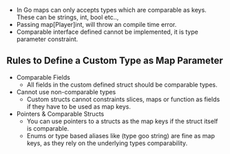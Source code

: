 - In Go maps can only accepts types which are comparable as keys.
  These can be strings, int, bool etc..,
- Passing map[Player]int, will throw an compile time error.
- Comparable interface defined cannot be implemented, it is type parameter constraint.

## Rules to Define a Custom Type as Map Parameter

- Comparable Fields
    - All fields in the custom defined struct should be comparable types.
- Cannot use non-comparable types
    - Custom structs cannot constraints slices, maps or function as fields if they have to be used as map keys.
- Pointers & Comparable Structs
  - You can use pointers to a structs as the map keys if the struct itself is comparable.
  - Enums or type based aliases like (type goo string) are fine as map keys, as they rely on the underlying types comparability.
